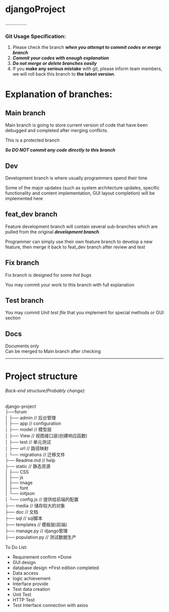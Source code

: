 # djangoProject

.................
### Git Usage Specification:
1. Please check the branch ***when you attempt to commit codes or merge branch***  
2. ***Commit your codes with enough explanation***
3. ***Do not merge or delete branches easily***
4. If you **make any serious mistake** with git, please inform team members, we will roll back this branch to **the latest version**.

# Explanation of branches:
## Main branch
Main branch is going to store current version of code that have been debugged and completed after merging conflicts.

This is a protected branch

***So DO NOT commit any code directly to this branch***

## Dev
Development branch is where usually programmers spend their time 

Some of the major updates (such as system architecture updates, specific functionality and content implementation, GUI layout completion) will be implemented here

## feat_dev branch
Feature development branch will contain several sub-branches which are pulled from the original ***development branch***.

Programmer can simply use their own feature branch to develop a new feature, then merge it back to feat_dev branch after review and test


## Fix branch

Fix branch is designed for some *hot bugs*

You may commit your work to this branch with full explanation

## Test branch 

You may commit *Unit test file* that you implement for special methods or GUI section


## Docs
Documents only  
Can be merged to Main branch after checking        

--------------------------------------
# Project structure

###### Back-end structure(Probably change):
django-project     
├──forum     
 │   ├── admin         // 后台管理     
 │   ├── app           // configuration     
 │   ├── model         // 模型层     
 │   ├── View          // 视图接口层(创建响应函数)     
 │   ├── test          // 单元测试     
 │   ├── url           // 路径映射     
 │   └── migrations    // 迁移文件     
├── Readme.md         // help     
├── static            // 静态资源     
 │   ├── CSS     
 │   ├── js     
 │   ├── image     
 │   ├── font     
 │   └── initjson     
 │       └── config.js              // 提供给前端的配置     
├── media                          // 储存较大的对象     
├── doc                            // 文档     
├── sql                            // sql脚本     
├── templates                      // 模板层(前端)     
├── manage.py                      // django管理     
├── population.py                  // 测试数据生产     





To Do List:
- Requirement confirm *Done
- GUI design
- database design  *First edition completed
- Data access  
- logic achievement 
- Interface provide 
- Test data creation 
- Unit Test 
- HTTP Test 
- Test Interface connection with axios 
